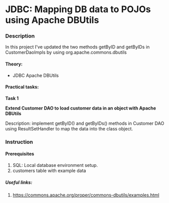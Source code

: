# JDBC: Mapping DB data to POJOs using Apache DBUtils

### Description
In this project I've updated the two methods getByID and getByIDs in CustomerDaoImpls by using org.apache.commons.dbutils

#### Theory:
* JDBC Apache DBUtils

#### Practical tasks:
**Task 1**

**Extend Customer DAO to load customer data in an object with Apache DBUtils**

Description: implement getByID() and getByIDs() methods in Customer DAO using ResultSetHandler 
to map the data into the class object.
 
### Instruction
#### Prerequisites
1. SQL: Local database environment setup.
2. customers table with example data
##### Useful links:
1. https://commons.apache.org/proper/commons-dbutils/examples.html